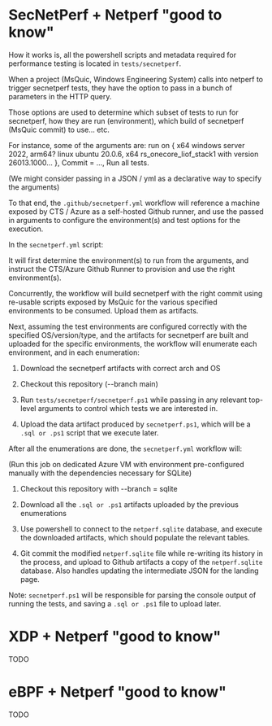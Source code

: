 
# SecNetPerf + Netperf "good to know"

How it works is, all the powershell scripts and metadata required for performance testing is located in `tests/secnetperf`.

When a project (MsQuic, Windows Engineering System) calls into netperf to trigger secnetperf tests, they have the option to pass in
a bunch of parameters in the HTTP query.

Those options are used to determine which subset of tests to run for secnetperf, how they are run (environment), which build of secnetperf (MsQuic commit) to use... etc.

For instance, some of the arguments are: run on { x64 windows server 2022, arm64? linux ubuntu 20.0.6, x64 rs_onecore_liof_stack1 with version 26013.1000... }, Commit = ..., Run all tests.

(We might consider passing in a JSON / yml as a declarative way to specify the arguments)

To that end, the `.github/secnetperf.yml` workflow will reference a machine exposed by CTS / Azure as a self-hosted Github runner, and use the passed in arguments to configure
the environment(s) and test options for the execution.

In the `secnetperf.yml` script:

It will first determine the environment(s) to run from the arguments, and instruct the CTS/Azure Github Runner to provision and use the right environment(s).

Concurrently, the workflow will build secnetperf with the right commit using re-usable scripts exposed by MsQuic for the various specified environments to be consumed. Upload them as artifacts.

Next, assuming the test environments are configured correctly with the specified OS/version/type, and the artifacts for secnetperf are built and uploaded for the specific environments,
the workflow will enumerate each environment, and in each enumeration:

1. Download the secnetperf artifacts with correct arch and OS

2. Checkout this repository (--branch main)

3. Run `tests/secnetperf/secnetperf.ps1` while passing in any relevant top-level arguments to control which tests we are interested in.

4. Upload the data artifact produced by `secnetperf.ps1`, which will be a `.sql or .ps1` script that we execute later.

After all the enumerations are done, the `secnetperf.yml` workflow will:

(Run this job on dedicated Azure VM with environment pre-configured manually with the dependencies necessary for SQLite)

1. Checkout this repository with --branch = sqlite

2. Download all the `.sql or .ps1` artifacts uploaded by the previous enumerations

3. Use powershell to connect to the `netperf.sqlite` database, and execute the downloaded artifacts, which should populate the relevant tables.

4. Git commit the modified `netperf.sqlite` file while re-writing its history in the process, and upload to Github artifacts a copy of the `netperf.sqlite` database. Also handles updating the intermediate JSON for the landing page.

Note: `secnetperf.ps1` will be responsible for parsing the console output of running the tests, and saving a `.sql or .ps1` file to upload later.

# XDP + Netperf "good to know"

TODO

# eBPF + Netperf "good to know"

TODO
